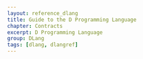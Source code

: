 ```yaml
---
layout: reference_dlang
title: Guide to the D Programming Language
chapter: Contracts
excerpt: D Programming Language
group: DLang
tags: [dlang, dlangref]
---
```

